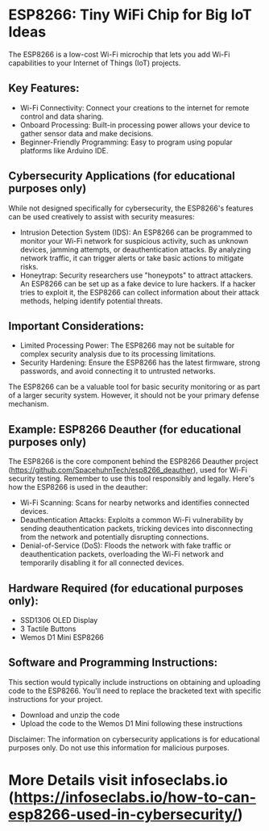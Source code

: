 
<body>
  <h1>ESP8266: Tiny WiFi Chip for Big IoT Ideas</h1>
  <p>The ESP8266 is a low-cost Wi-Fi microchip that lets you add Wi-Fi capabilities to your Internet of Things (IoT) projects.</p>

  <h2>Key Features:</h2>
  <ul>
    <li>Wi-Fi Connectivity: Connect your creations to the internet for remote control and data sharing.</li>
    <li>Onboard Processing: Built-in processing power allows your device to gather sensor data and make decisions.</li>
    <li>Beginner-Friendly Programming: Easy to program using popular platforms like Arduino IDE.</li>
  </ul>

  <h2>Cybersecurity Applications (for educational purposes only)</h2>
  <p>While not designed specifically for cybersecurity, the ESP8266's features can be used creatively to assist with security measures:</p>

  <ul>
    <li>Intrusion Detection System (IDS): An ESP8266 can be programmed to monitor your Wi-Fi network for suspicious activity, such as unknown devices, jamming attempts, or deauthentication attacks. By analyzing network traffic, it can trigger alerts or take basic actions to mitigate risks.</li>
    <li>Honeytrap: Security researchers use "honeypots" to attract attackers. An ESP8266 can be set up as a fake device to lure hackers. If a hacker tries to exploit it, the ESP8266 can collect information about their attack methods, helping identify potential threats.</li>
  </ul>

  <h2>Important Considerations:</h2>

  <ul>
    <li>Limited Processing Power: The ESP8266 may not be suitable for complex security analysis due to its processing limitations.</li>
    <li>Security Hardening: Ensure the ESP8266 has the latest firmware, strong passwords, and avoid connecting it to untrusted networks.</li>
  </ul>

  <p>The ESP8266 can be a valuable tool for basic security monitoring or as part of a larger security system. However, it should not be your primary defense mechanism.</p>

  <h2>Example: ESP8266 Deauther (for educational purposes only)</h2>

  <p>The ESP8266 is the core component behind the ESP8266 Deauther project (<a href="https://github.com/SpacehuhnTech/esp8266_deauther">https://github.com/SpacehuhnTech/esp8266_deauther</a>), used for Wi-Fi security testing. Remember to use this tool responsibly and legally. Here's how the ESP8266 is used in the deauther:</p>

  <ul>
    <li>Wi-Fi Scanning: Scans for nearby networks and identifies connected devices.</li>
    <li>Deauthentication Attacks: Exploits a common Wi-Fi vulnerability by sending deauthentication packets, tricking devices into disconnecting from the network and potentially disrupting connections.</li>
    <li>Denial-of-Service (DoS): Floods the network with fake traffic or deauthentication packets, overloading the Wi-Fi network and temporarily disabling it for all connected devices.</li>
  </ul>

  <h2>Hardware Required (for educational purposes only):</h2>

  <ul>
    <li>SSD1306 OLED Display</li>
    <li>3 Tactile Buttons</li>
    <li>Wemos D1 Mini ESP8266</li>
  </ul>

  <h2>Software and Programming Instructions:</h2>

  <p>This section would typically include instructions on obtaining and uploading code to the ESP8266. You'll need to replace the bracketed text with specific instructions for your project.</p>

  <ul>
    <li>Download and unzip the code </li>
    <li>Upload the code to the Wemos D1 Mini following these instructions </li>
  </ul>

  <p>Disclaimer: The information on cybersecurity applications is for educational purposes only. Do not use this information for malicious purposes.</p>

<p><h1> More Details visit infoseclabs.io (<a href="https://infoseclabs.io/how-to-can-esp8266-used-in-cybersecurity/">https://infoseclabs.io/how-to-can-esp8266-used-in-cybersecurity/</a>) </h1>
</body>
</html>
